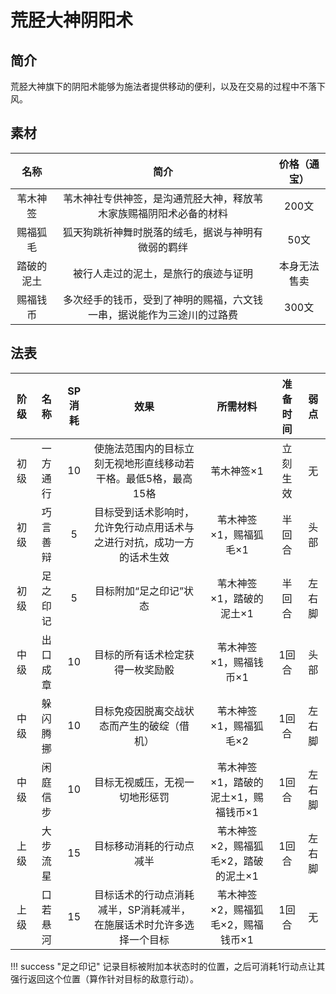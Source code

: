 # 荒胫大神阴阳术

## 简介

荒胫大神旗下的阴阳术能够为施法者提供移动的便利，以及在交易的过程中不落下风。

## 素材

名称|简介|价格（通宝）
:--:|:--:|:--:
苇木神签|苇木神社专供神签，是沟通荒胫大神，释放苇木家族赐福阴阳术必备的材料|200文
赐福狐毛|狐天狗跳祈神舞时脱落的绒毛，据说与神明有微弱的羁绊|50文
踏破的泥土|被行人走过的泥土，是旅行的痕迹与证明|本身无法售卖
赐福钱币|多次经手的钱币，受到了神明的赐福，六文钱一串，据说能作为三途川的过路费|300文

## 法表

阶级|名称|SP消耗|效果|所需材料|准备时间|弱点
:--:|:--:|:--:|:--:|:--:|:--:|:--:
初级|一方通行|10|使施法范围内的目标立刻无视地形直线移动若干格。最低5格，最高15格|苇木神签×1|立刻生效|无
初级|巧言善辩|5|目标受到话术影响时，允许免行动点用话术与之进行对抗，成功一方的话术生效|苇木神签×1，赐福狐毛×1|半回合|头部
初级|足之印记|5|目标附加“足之印记”状态|苇木神签×1，踏破的泥土×1|半回合|左右脚
中级|出口成章|10|目标的所有话术检定获得一枚奖励骰|苇木神签×1，赐福钱币×1|1回合|头部
中级|躲闪腾挪|10|目标免疫因脱离交战状态而产生的破绽（借机）|苇木神签×1，赐福狐毛×2|1回合|左右脚
中级|闲庭信步|10|目标无视威压，无视一切地形惩罚|苇木神签×1，踏破的泥土×1，赐福钱币×1|1回合|左右脚
上级|大步流星|15|目标移动消耗的行动点减半|苇木神签×2，赐福狐毛×2，踏破的泥土×1|1回合|左右脚
上级|口若悬河|15|目标话术的行动点消耗减半，SP消耗减半，在施展话术时允许多选择一个目标|苇木神签×2，赐福狐毛×2，赐福钱币×1|1回合|无

!!! success "足之印记"
    记录目标被附加本状态时的位置，之后可消耗1行动点让其强行返回这个位置（算作针对目标的敌意行动）。